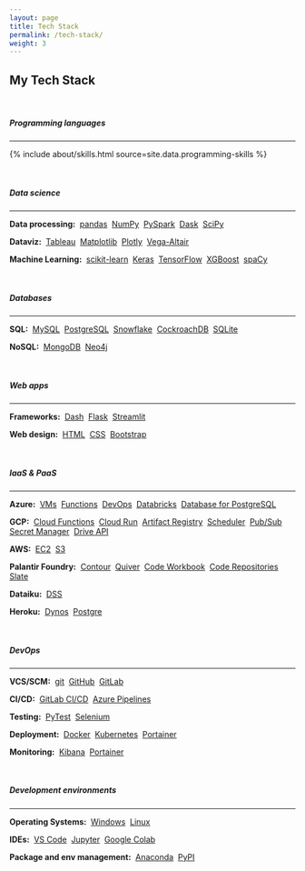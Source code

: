 ```yaml
---
layout: page
title: Tech Stack
permalink: /tech-stack/
weight: 3
---
```


## My Tech Stack
&nbsp;
##### Programming languages

---
{% include about/skills.html source=site.data.programming-skills %}

&nbsp;
##### Data science
---
**Data processing:**&nbsp;
<a href="https://pandas.pydata.org/">pandas</a>&nbsp;
<a href="https://numpy.org/">NumPy</a>&nbsp;
<a href="https://spark.apache.org/">PySpark</a>&nbsp;
<a href="https://www.dask.org/">Dask</a>&nbsp;
<a href="https://scipy.org/">SciPy</a>

**Dataviz:**&nbsp;
<a href="https://www.tableau.com">Tableau</a>&nbsp;
<a href="https://matplotlib.org/">Matplotlib</a>&nbsp;
<a href="https://plotly.com/">Plotly</a>&nbsp;
<a href="https://altair-viz.github.io/">Vega-Altair</a>


**Machine Learning:**&nbsp;
<a href="https://scikit-learn.org/stable/">scikit-learn</a>&nbsp;
<a href="https://keras.io/">Keras</a>&nbsp;
<a href="https://www.tensorflow.org">TensorFlow</a>&nbsp;
<a href="https://xgboost.readthedocs.io">XGBoost</a>&nbsp;
<a href="https://spacy.io/">spaCy</a>

&nbsp;
##### Databases
---
**SQL:**&nbsp;
<a href="https://www.mysql.com">MySQL</a>&nbsp;
<a href="https://www.postgresql.org/">PostgreSQL</a>&nbsp;
<a href="https://www.snowflake.com">Snowflake</a>&nbsp;
<a href="https://www.cockroachlabs.com/">CockroachDB</a>&nbsp;
<a href="https://www.sqlite.org/">SQLite</a>

**NoSQL:**&nbsp;
<a href="https://www.mongodb.com">MongoDB</a>&nbsp;
<a href="https://neo4j.com">Neo4j</a>

&nbsp;
##### Web apps
---
**Frameworks:**&nbsp;
<a href="https://plotly.com/">Dash</a>&nbsp;
<a href="https://flask.palletsprojects.com">Flask</a>&nbsp;
<a href="https://streamlit.io/">Streamlit</a>

**Web design:**&nbsp;
<a href="https://developer.mozilla.org/fr/docs/Web/HTML">HTML</a>&nbsp;
<a href="https://developer.mozilla.org/fr/docs/Web/CSS">CSS</a>&nbsp;
<a href="https://getbootstrap.com/">Bootstrap</a>

&nbsp;
##### IaaS & PaaS
---
**Azure:**&nbsp;
<a href="https://azure.microsoft.com/en-us/products/virtual-machines">VMs</a>&nbsp;
<a href="https://azure.microsoft.com/en-us/products/functions">Functions</a>&nbsp;
<a href="https://azure.microsoft.com/en-us/products/devops">DevOps</a>&nbsp;
<a href="https://azure.microsoft.com/en-us/products/databricks">Databricks</a>&nbsp;
<a href="https://azure.microsoft.com/en-us/products/postgresql">Database for PostgreSQL</a>&nbsp;

**GCP:**&nbsp;
<a href="https://cloud.google.com/functions">Cloud Functions</a>&nbsp;
<a href="https://cloud.google.com/run">Cloud Run</a>&nbsp;
<a href="https://cloud.google.com/artifact-registry">Artifact Registry</a>&nbsp;
<a href="https://cloud.google.com/scheduler">Scheduler</a>&nbsp;
<a href="https://cloud.google.com/pubsub">Pub/Sub</a>&nbsp;
<a href="https://cloud.google.com/secret-manager">Secret Manager</a>&nbsp;
<a href="https://developers.google.com/drive/api/guides/about-sdk">Drive API</a>&nbsp;

**AWS:**&nbsp;
<a href="https://aws.amazon.com/ec2">EC2</a>&nbsp;
<a href="https://aws.amazon.com/s3/">S3</a>&nbsp;

**Palantir Foundry:**&nbsp;
<a href="https://www.palantir.com/docs/foundry/contour">Contour</a>&nbsp;
<a href="https://www.palantir.com/docs/foundry/quiver">Quiver</a>&nbsp;
<a href="https://www.palantir.com/docs/foundry/code-workbook">Code Workbook</a>&nbsp;
<a href="https://www.palantir.com/docs/foundry/code-repositories">Code Repositories</a>&nbsp;
<a href="https://www.palantir.com/docs/foundry/slate/">Slate</a>&nbsp;

**Dataiku:**&nbsp;
<a href="https://www.dataiku.com/product/">DSS</a>&nbsp;

**Heroku:**&nbsp;
<a href="https://www.heroku.com/dynos">Dynos</a>&nbsp;
<a href="https://www.heroku.com/postgres">Postgre</a>&nbsp;

&nbsp;
##### DevOps
---
**VCS/SCM:**&nbsp;
<a href="https://git-scm.com/">git</a>&nbsp;
<a href="https://github.com/">GitHub</a>&nbsp;
<a href="https://gitlab.com">GitLab</a>

**CI/CD:**&nbsp;
<a href="https://docs.gitlab.com/ee/ci/">GitLab CI/CD</a>&nbsp;
<a href="https://azure.microsoft.com/products/devops/pipelines/">Azure Pipelines</a>

**Testing:**&nbsp;
<a href="https://docs.pytest.org">PyTest</a>&nbsp;
<a href="https://www.selenium.dev/">Selenium</a>

**Deployment:**&nbsp;
<a href="https://www.docker.com/">Docker</a>&nbsp;
<a href="https://kubernetes.io/">Kubernetes</a>&nbsp;
<a href="https://www.portainer.io/">Portainer</a>

**Monitoring:**&nbsp;
<a href="https://www.elastic.co/kibana/">Kibana</a>&nbsp;
<a href="https://www.portainer.io/">Portainer</a>

&nbsp;
##### Development environments
---
**Operating Systems:**&nbsp;
<a href="https://www.microsoft.com/windows">Windows</a>&nbsp;
<a href="https://www.linux.org/">Linux</a>

**IDEs:**&nbsp;
<a href="https://code.visualstudio.com/">VS Code</a>&nbsp;
<a href="https://jupyter.org/">Jupyter</a>&nbsp;
<a href="https://colab.research.google.com/">Google Colab</a>

**Package and env management:**&nbsp;
<a href="https://www.anaconda.com">Anaconda</a>&nbsp;
<a href="https://pypi.org/">PyPI</a>
